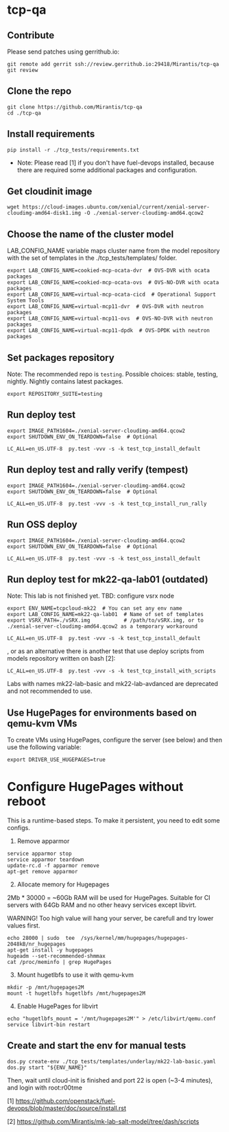 # tcp-qa

Contribute
----------

Please send patches using gerrithub.io:

```
git remote add gerrit ssh://review.gerrithub.io:29418/Mirantis/tcp-qa
git review
```

Clone the repo
--------------
```
git clone https://github.com/Mirantis/tcp-qa
cd ./tcp-qa
```

Install requirements
--------------------
```
pip install -r ./tcp_tests/requirements.txt
```
* Note: Please read [1] if you don't have fuel-devops installed, because there are required some additional packages and configuration.

Get cloudinit image
-------------------
```
wget https://cloud-images.ubuntu.com/xenial/current/xenial-server-cloudimg-amd64-disk1.img -O ./xenial-server-cloudimg-amd64.qcow2
```

Choose the name of the cluster model
------------------------------------
LAB_CONFIG_NAME variable maps cluster name from the model repository with
the set of templates in the ./tcp_tests/templates/ folder.
```
export LAB_CONFIG_NAME=cookied-mcp-ocata-dvr  # OVS-DVR with ocata packages
export LAB_CONFIG_NAME=cookied-mcp-ocata-ovs  # OVS-NO-DVR with ocata packages
export LAB_CONFIG_NAME=virtual-mcp-ocata-cicd  # Operational Support System Tools
export LAB_CONFIG_NAME=virtual-mcp11-dvr  # OVS-DVR with neutron packages
export LAB_CONFIG_NAME=virtual-mcp11-ovs  # OVS-NO-DVR with neutron packages
export LAB_CONFIG_NAME=virtual-mcp11-dpdk  # OVS-DPDK with neutron packages
```

Set packages repository
-----------------------
Note: The recommended repo is `testing`. Possible choices: stable, testing, nightly. Nightly contains latest packages.
```
export REPOSITORY_SUITE=testing
```

Run deploy test
---------------
```
export IMAGE_PATH1604=./xenial-server-cloudimg-amd64.qcow2
export SHUTDOWN_ENV_ON_TEARDOWN=false  # Optional

LC_ALL=en_US.UTF-8  py.test -vvv -s -k test_tcp_install_default
```

Run deploy test and rally verify (tempest)
------------------------------------------
```
export IMAGE_PATH1604=./xenial-server-cloudimg-amd64.qcow2
export SHUTDOWN_ENV_ON_TEARDOWN=false  # Optional

LC_ALL=en_US.UTF-8  py.test -vvv -s -k test_tcp_install_run_rally
```

Run OSS deploy
--------------
```
export IMAGE_PATH1604=./xenial-server-cloudimg-amd64.qcow2
export SHUTDOWN_ENV_ON_TEARDOWN=false  # Optional

LC_ALL=en_US.UTF-8  py.test -vvv -s -k test_oss_install_default
```


Run deploy test for mk22-qa-lab01 (outdated)
--------------------------------------------
Note: This lab is not finished yet. TBD: configure vsrx node
```
export ENV_NAME=tcpcloud-mk22  # You can set any env name
export LAB_CONFIG_NAME=mk22-qa-lab01  # Name of set of templates
export VSRX_PATH=./vSRX.img           # /path/to/vSRX.img, or to ./xenial-server-cloudimg-amd64.qcow2 as a temporary workaround

LC_ALL=en_US.UTF-8  py.test -vvv -s -k test_tcp_install_default
```
, or as an alternative there is another test that use deploy scripts from models repository written on bash [2]:
```
LC_ALL=en_US.UTF-8  py.test -vvv -s -k test_tcp_install_with_scripts
```

Labs with names mk22-lab-basic and mk22-lab-avdanced are deprecated and not recommended to use.

Use HugePages for environments based on qemu-kvm VMs
----------------------------------------------------

To create VMs using HugePages, configure the server (see below) and then use the following variable:

```
export DRIVER_USE_HUGEPAGES=true
```

Configure HugePages without reboot
==================================
This is a runtime-based steps. To make it persistent, you need to edit some configs.

1. Remove apparmor
```
service apparmor stop
service apparmor teardown
update-rc.d -f apparmor remove
apt-get remove apparmor
```

2. Allocate memory for Hugepages

2Mb * 30000 = ~60Gb RAM will be used for HugePages.
Suitable for CI servers with 64Gb RAM and no other heavy services except libvirt.

WARNING! Too high value will hang your server, be carefull and try lower values first.
```
echo 28000 | sudo  tee  /sys/kernel/mm/hugepages/hugepages-2048kB/nr_hugepages
apt-get install -y hugepages
hugeadm --set-recommended-shmmax
cat /proc/meminfo | grep HugePages
```

3. Mount hugetlbfs to use it with qemu-kvm
```
mkdir -p /mnt/hugepages2M
mount -t hugetlbfs hugetlbfs /mnt/hugepages2M
```

4. Enable HugePages for libvirt
```
echo "hugetlbfs_mount = '/mnt/hugepages2M'" > /etc/libvirt/qemu.conf
service libvirt-bin restart
```

Create and start the env for manual tests
-----------------------------------------
```
dos.py create-env ./tcp_tests/templates/underlay/mk22-lab-basic.yaml
dos.py start "${ENV_NAME}"
```

Then, wait until cloud-init is finished and port 22 is open (~3-4 minutes), and login with root:r00tme

[1] https://github.com/openstack/fuel-devops/blob/master/doc/source/install.rst

[2] https://github.com/Mirantis/mk-lab-salt-model/tree/dash/scripts
